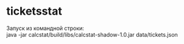 # ticketsstat

Запуск из командной строки:   
java -jar calcstat/build/libs/calcstat-shadow-1.0.jar data/tickets.json
